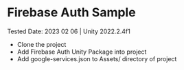 # Firebase Auth Sample 
 Tested Date: 2023 02 06 | Unity 2022.2.4f1
 
- Clone the project
 - Add Firebase Auth Unity Package into project
 - Add google-services.json to Assets/ directory of project
